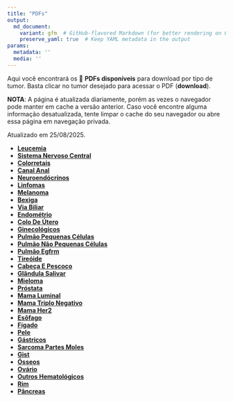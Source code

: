 ```yaml
---
title: "PDFs"
output: 
  md_document:
    variant: gfm  # GitHub-flavored Markdown (for better rendering on GitHub)
    preserve_yaml: true  # Keep YAML metadata in the output
params:
  metadata: ''
  media: ''
---
```


<script async src="https://scripts.simpleanalyticscdn.com/latest.js"></script>

Aqui você encontrará os 📝 **PDFs disponíveis** para download por tipo
de tumor. Basta clicar no tumor desejado para acessar o PDF
(**download**).

**NOTA**: A página é atualizada diariamente, porém as vezes o navegador
pode manter em cache a versão anterior. Caso você encontre alguma
informação desatualizada, tente limpar o cache do seu navegador ou abre
essa página em navegação privada.

Atualizado em 25/08/2025.

- [**Leucemia**](https://coeoralmeds-e768.restdb.io/media/68abf30df63b804800256961?download=true)
- [**Sistema Nervoso
  Central**](https://coeoralmeds-e768.restdb.io/media/68abf30ef63b804800256964?download=true)
- [**Colorretais**](https://coeoralmeds-e768.restdb.io/media/68abf310f63b80480025696a?download=true)
- [**Canal
  Anal**](https://coeoralmeds-e768.restdb.io/media/68abf311f63b80480025696b?download=true)
- [**Neuroendócrinos**](https://coeoralmeds-e768.restdb.io/media/68abf313f63b80480025696d?download=true)
- [**Linfomas**](https://coeoralmeds-e768.restdb.io/media/68abf314f63b80480025696f?download=true)
- [**Melanoma**](https://coeoralmeds-e768.restdb.io/media/68abf315f63b804800256971?download=true)
- [**Bexiga**](https://coeoralmeds-e768.restdb.io/media/68abf317f63b804800256974?download=true)
- [**Via
  Biliar**](https://coeoralmeds-e768.restdb.io/media/68abf318f63b804800256976?download=true)
- [**Endométrio**](https://coeoralmeds-e768.restdb.io/media/68abf322f63b80480025697b?download=true)
- [**Colo De
  Útero**](https://coeoralmeds-e768.restdb.io/media/68abf323f63b80480025697c?download=true)
- [**Ginecológicos**](https://coeoralmeds-e768.restdb.io/media/68abf325f63b80480025697d?download=true)
- [**Pulmão Pequenas
  Células**](https://coeoralmeds-e768.restdb.io/media/68abf326f63b80480025697e?download=true)
- [**Pulmão Não Pequenas
  Células**](https://coeoralmeds-e768.restdb.io/media/68abf327f63b80480025697f?download=true)
- [**Pulmão
  Egfrm**](https://coeoralmeds-e768.restdb.io/media/68abf328f63b804800256981?download=true)
- [**Tireóide**](https://coeoralmeds-e768.restdb.io/media/68abf32af63b804800256985?download=true)
- [**Cabeça E
  Pescoço**](https://coeoralmeds-e768.restdb.io/media/68abf32bf63b804800256987?download=true)
- [**Glândula
  Salivar**](https://coeoralmeds-e768.restdb.io/media/68abf32cf63b804800256989?download=true)
- [**Mieloma**](https://coeoralmeds-e768.restdb.io/media/68abf32ef63b80480025698b?download=true)
- [**Próstata**](https://coeoralmeds-e768.restdb.io/media/68abf32ff63b80480025698d?download=true)
- [**Mama
  Luminal**](https://coeoralmeds-e768.restdb.io/media/68abf331f63b804800256991?download=true)
- [**Mama Triplo
  Negativo**](https://coeoralmeds-e768.restdb.io/media/68abf333f63b804800256994?download=true)
- [**Mama
  Her2**](https://coeoralmeds-e768.restdb.io/media/68abf334f63b80480025699a?download=true)
- [**Esôfago**](https://coeoralmeds-e768.restdb.io/media/68abf335f63b80480025699c?download=true)
- [**Fígado**](https://coeoralmeds-e768.restdb.io/media/68abf336f63b80480025699e?download=true)
- [**Pele**](https://coeoralmeds-e768.restdb.io/media/68abf338f63b80480025699f?download=true)
- [**Gástricos**](https://coeoralmeds-e768.restdb.io/media/68abf339f63b8048002569a1?download=true)
- [**Sarcoma Partes
  Moles**](https://coeoralmeds-e768.restdb.io/media/68abf33af63b8048002569a4?download=true)
- [**Gist**](https://coeoralmeds-e768.restdb.io/media/68abf33cf63b8048002569a6?download=true)
- [**Ósseos**](https://coeoralmeds-e768.restdb.io/media/68abf33df63b8048002569a7?download=true)
- [**Ovário**](https://coeoralmeds-e768.restdb.io/media/68abf33ef63b8048002569a9?download=true)
- [**Outros
  Hematológicos**](https://coeoralmeds-e768.restdb.io/media/68abf33ff63b8048002569ab?download=true)
- [**Rim**](https://coeoralmeds-e768.restdb.io/media/68abf340f63b8048002569ad?download=true)
- [**Pâncreas**](https://coeoralmeds-e768.restdb.io/media/68abf341f63b8048002569af?download=true)
